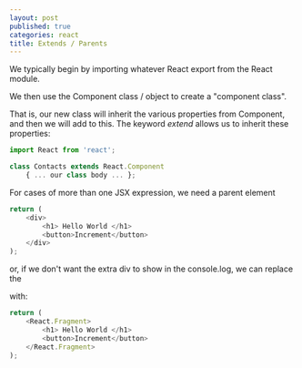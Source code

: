 ```yaml
---
layout: post
published: true
categories: react
title: Extends / Parents
---
```


We typically begin by importing whatever React export from the React module. 

We then use the Component class / object to create a "component class".

That is, our new class will inherit the various properties from Component, and then we will add to this.  The keyword *extend* allows us to inherit these properties: 

```javascript
import React from 'react';

class Contacts extends React.Component 
    { ... our class body ... };
```

For cases of more than one JSX expression, we need a parent element *<div>*

```javascript
return (
    <div>
        <h1> Hello World </h1>
        <button>Increment</button>
    </div>
);
```

or, if we don't want the extra div to show in the console.log, we can replace the *<div>* with: 

```javascript
return (
    <React.Fragment>
        <h1> Hello World </h1>
        <button>Increment</button>
    </React.Fragment>
);

```




